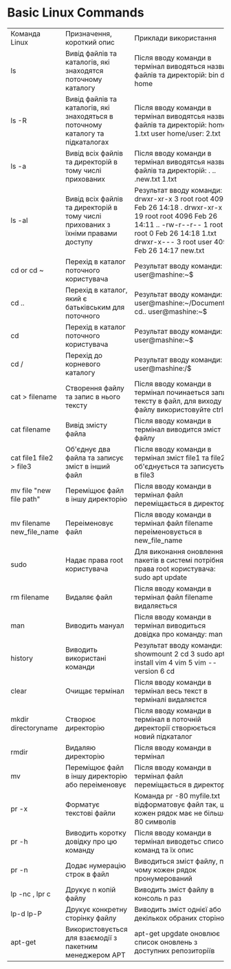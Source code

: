 # Basic Linux Commands
| | | |
|-|-|-|
|Команда Linux|Призначення, короткий опис|Приклади використання|
|ls|Вивід файлів та каталогів, які  знаходятся поточному каталогу|Після вводу команди в   термінал виводяться назви  файлів та директорій: bin  dev  home|
|ls -R|Вивід файлів та каталогів, які  знаходяться в поточному каталогу та підкаталогах|Після вводу команди в термінал виводятсья назви файлів та директорій:  home/:  1.txt  user  home/user: 2.txt|
|ls -a|Вивід всіх файлів та директорій в тому числі прихованих |Після вводу команди в термінал виводятсья назви файлів та директорій:  .   ..   .new.txt 1.txt|
|ls -al|Вивід всіх файлів та директорій в тому числі прихованих з їхніми правами доступу|Результат вводу команди:     drwxr-xr-x  3 root       root       4096 Feb 26 14:18 . drwxr-xr-x 19 root       root       4096 Feb 26 14:11 .. -rw-r--r--  1 root       root          0 Feb 26 14:18 1.txt drwxr-x---  3 root       user	    4096 Feb 26 14:17 new.txt|
|cd or cd ~|Перехід в каталог поточного користувача |Результат вводу команди:  user@mashine:~$|
|cd ..|Перехід в каталог, який є батьківським для поточного|Результат вводу команди:  user@mashine:~/Documents$ cd..         user@mashine:~$|
|cd|Перехід в каталог поточного користувача |Результат вводу команди:  user@mashine:~$|
|cd /|Перехід до корневого каталогу|Результат вводу команди:  user@mashine:/$  |
|cat > filename|Створення файлу та запис в нього тексту|Після вводу команди в термінал починаеться запис тексту в файл, для виходу з файлу використовуйте ctrl+c|
|cat filename|Вивід змісту файла|Після вводу команди в термінал виводится зміст файлу|
|cat file1 file2 > file3|Об'єднує два файла та записує зміст в інший файл|Після вводу команди в термінал зміст file1 та file2 об'єднується та записується в file3|
|mv file "new file path"|Переміщює файл в іншу директорію |Після вводу команди в термінал файл переміщається в директорію|
|mv filename new_file_name|Переіменовує файл|Після вводу команди в термінал файл filename переіменовується в new_file_name|
|sudo|Надає права root користувача |Для виконання оновлення пакетів в системі потрібня права root користувача: sudo apt update|
|rm filename|Видаляє файл|Після вводу команди в термінал файл filename видаляється|
|man|Виводить мануал |Після вводу команди в термінал виводиться довідка про команду: man ls|
|history|Виводить використані команди |Результат вводу команди:     1  showmount     2  cd     3  sudo apt install vim     4  vim    5  vim --version    6  cd|
|clear|Очищає термінал| Після вводу команди в термінал весь текст в терміналі видаляєтся|
|mkdir directoryname|Створює директорію| Після вводу команди в термінал в поточній директорії створюється новий підкаталог|
|rmdir|Видаляю директорію |Після вводу команди в термінал |
|mv|Переміщює файл в іншу директорію  або переіменовує |Після вводу команди в термінал файл переміщається в директорію|
|pr -x|Форматує текстові файли |Команда pr -80 myfile.txt відформатовує файл так, що кожен рядок має не більше 80 символів|
|pr -h|Виводить коротку довідку про цю команду|Після вводу команди в термінал виводетьс список команд та їх опис|
|pr -n|Додає нумерацію строк в файл|Виводиться зміст файлу, при чому кожен рядок пронумерований|
|lp -nc , lpr c|Друкує n копій файлу |Виводить зміст файлу в консоль n раз|
|lp-d lp-P|Друкує конкретну сторінку файлу  |Виводить зміст однієї або декількох обраних сторінок|
|apt-get|Використовується для взаємодії з пакетним менеджером APT|apt-get upgdate оновлює список оновлень з доступних репозиторіїв  |